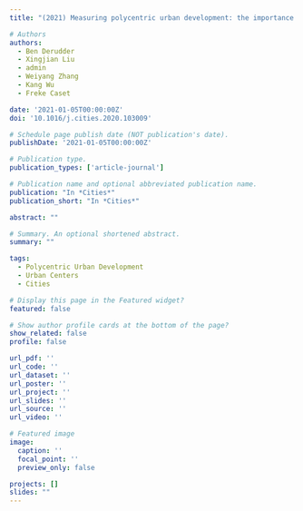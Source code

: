```yaml
---
title: "(2021) Measuring polycentric urban development: the importance of accurately determining the 'balance' between 'centers'. Cities, 111, 103009"

# Authors
authors:
  - Ben Derudder
  - Xingjian Liu
  - admin
  - Weiyang Zhang
  - Kang Wu
  - Freke Caset

date: '2021-01-05T00:00:00Z'
doi: '10.1016/j.cities.2020.103009'

# Schedule page publish date (NOT publication's date).
publishDate: '2021-01-05T00:00:00Z'

# Publication type.
publication_types: ['article-journal']

# Publication name and optional abbreviated publication name.
publication: "In *Cities*"
publication_short: "In *Cities*"

abstract: ""

# Summary. An optional shortened abstract.
summary: ""

tags:
  - Polycentric Urban Development
  - Urban Centers
  - Cities

# Display this page in the Featured widget?
featured: false

# Show author profile cards at the bottom of the page?
show_related: false
profile: false

url_pdf: ''
url_code: ''
url_dataset: ''
url_poster: ''
url_project: ''
url_slides: ''
url_source: ''
url_video: ''

# Featured image
image:
  caption: ''
  focal_point: ''
  preview_only: false

projects: []
slides: ""
---
```

